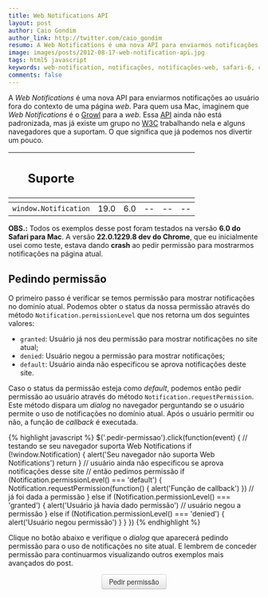 ```yaml
---
title: Web Notifications API
layout: post
author: Caio Gondim
author_link: http://twitter.com/caio_gondim
resumo: A Web Notifications é uma nova API para enviarmos notificações ao usuário fora do contexto de uma página web. Para quem usa Mac, imaginem que Web Notifications é o Growl para a web. Uma API simples que nos dá acesso a features antes só disponíveis para aplicações nativas.
image: images/posts/2012-08-17-web-notification-api.jpg
tags: html5 javascript
keywords: web-notification, notificações, notificações-web, safari-6, chrome, notification-center, api
comments: false
---
```

<style>
    input[type=button] {
        -webkit-appearance: none;
        -webkit-border-horizontal-spacing: 0px;

        -webkit-border-image: none;
        -moz-border-image: none;
        border-image: none;
        -webkit-border-vertical-spacing: 0px;

        -webkit-box-align: center;
        -moz-box-align: center;
        -ms-box-align: center;
        box-align: center;

        -webkit-box-shadow: rgba(255, 255, 255, 0.2) 0px 1px 0px 0px inset, rgba(0, 0, 0, 0.0470588) 0px 1px 2px 0px;
        box-shadow: rgba(255, 255, 255, 0.2) 0px 1px 0px 0px inset, rgba(0, 0, 0, 0.0470588) 0px 1px 2px 0px;

        -webkit-transition-delay: 0s;
        -moz-transition-delay: 0s;
        -o-transition-delay: 0s;
        -ms-transition-delay: 0s;
        transition-delay: 0s;

        -webkit-transition-duration: 0s;
        -moz-transition-duration: 0s;
        -o-transition-duration: 0s;
        -ms-transition-duration: 0s;
        transition-duration: 0s;

        -webkit-transition-property: all;
        -moz-transition-property: all;
        -o-transition-property: all;
        -ms-transition-property: all;
        transition-property: all;

        -webkit-transition-timing-function: cubic-bezier(0.25, 0.1, 0.25, 1);
        -moz-transition-timing-function: cubic-bezier(0.25, 0.1, 0.25, 1);
        -o-transition-timing-function: cubic-bezier(0.25, 0.1, 0.25, 1);
        -ms-transition-timing-function: cubic-bezier(0.25, 0.1, 0.25, 1);
        transition-timing-function: cubic-bezier(0.25, 0.1, 0.25, 1);
        background-color: whiteSmoke;

        background-image: -webkit-linear-gradient(top, white, #E6E6E6);
        background-image: -moz-linear-gradient(top, white, #E6E6E6);
        background-image: -o-linear-gradient(top, white, #E6E6E6);
        background-image: -ms-linear-gradient(top, white, #E6E6E6);
        background-image: linear-gradient(top, white, #E6E6E6);
        background-position: 0% 0%;
        background-repeat: repeat-x;
        border-bottom-color: rgba(0, 0, 0, 0.247059);
        border-bottom-left-radius: 4px;
        border-bottom-right-radius: 4px;
        border-bottom-style: solid;
        border-bottom-width: 1px;
        border-collapse: separate;
        border-left-color: rgba(0, 0, 0, 0.14902);
        border-left-style: solid;
        border-left-width: 1px;
        border-right-color: rgba(0, 0, 0, 0.14902);
        border-right-style: solid;
        border-right-width: 1px;
        border-top-color: rgba(0, 0, 0, 0.14902);
        border-top-left-radius: 4px;
        border-top-right-radius: 4px;
        border-top-style: solid;
        border-top-width: 1px;

        -webkit-box-sizing: border-box;
        -moz-box-sizing: border-box;
        -ms-box-sizing: border-box;
        box-sizing: border-box;
        color: #333;
        cursor: pointer;
        display: block;
        font-family: 'Helvetica Neue', Helvetica, Arial, sans-serif;
        font-size: 14px;
        font-weight: normal;
        height: 30px;
        letter-spacing: normal;
        line-height: 20px;
        margin: auto;
        max-width: none;
        padding-bottom: 4px;
        padding-left: 14px;
        padding-right: 14px;
        padding-top: 4px;
        text-align: center;
        text-decoration: none;
        text-indent: 0px;
        text-shadow: rgba(255, 255, 255, 0.74902) 0px 1px 1px;
        text-transform: none;
        vertical-align: middle;
        word-spacing: 0px;
    }

    input[type=button]:active {
        position: relative;
        top: 1px;
    }
</style>

A _Web Notifications_ é uma nova API para enviarmos notificações ao usuário
fora do contexto de uma página _web_. Para quem usa Mac, imaginem que _Web
Notifications_ é o [Growl](http://growl.info/) para a _web_. Essa
[API](http://pt.wikipedia.org/wiki/API) ainda não está padronizada, mas já
existe um grupo no [W3C](http://www.w3.org/TR/notifications/) trabalhando
nela e alguns navegadores que a suportam. O que significa que já
podemos nos divertir um pouco.

<table class="support">
    <thead>
        <tr>
            <th class="subject"><h2>Suporte</h2></th>
            <th class="browser chrome"><div class="i"></div></th>
            <th class="browser safari"><div class="i"></div></th>
            <th class="browser firefox"><div class="i"></div></th>
            <th class="browser ie"><div class="i"></div></th>
            <th class="browser opera"><div class="i"></div></th>
        </tr>
        <tr>
            <th></th>
            <th colspan="5" class="base"></th>
        </tr>
    </thead>
    <tbody>
        <tr>
            <td class="property"><code>window.Notification</code></td>
            <td>19.0</td>
            <td>6.0</td>
            <td>--</td>
            <td>--</td>
            <td>--</td>
        </tr>
    </tbody>
</table>

<p class="obs"><strong>OBS.:</strong> Todos os exemplos desse post foram
testados na versão <strong>6.0 do Safari para Mac</strong>. A versão
<strong>22.0.1229.8 dev do Chrome</strong>, que eu inicialmente usei como
teste, estava dando <strong>crash</strong> ao pedir permissão para mostrarmos
notificações na página atual.</p>

## Pedindo permissão

O primeiro passo é verificar se temos permissão para mostrar notificações no
dominío atual. Podemos obter o status da nossa permissão através do método
`Notification.permissionLevel` que nos retorna um dos seguintes valores:

- `granted`: Usuário já nos deu permissão para mostrar notificações no site atual;
- `denied`: Usuário negou a permissão para mostrar notificações;
- `default`: Usuário ainda não especificou se aprova notificações deste site.

Caso o status da permissão esteja como _default_, podemos então pedir
permissão ao usuário através do método `Notification.requestPermission`. Este
método dispara um _dialog_ no navegador perguntando se o usuário permite o uso
de notificações no domínio atual. Após o usuário permitir ou não, a função de
_callback_ é executada.

{% highlight javascript %}
$('.pedir-permissao').click(function(event) {
    // testando se seu navegador suporta Web Notifications
    if (!window.Notification) {
        alert('Seu navegador não suporta Web Notifications')
        return
    }
    // usuário ainda não especificou se aprova notificações desse site
    // então pedimos permissão
    if (Notification.permissionLevel() === 'default') {
        Notification.requestPermission(function() {
            alert('Função de callback')
        })
    // já foi dada a permissão
    } else if (Notification.permissionLevel() === 'granted') {
        alert('Usuário já havia dado permissão')
    // usuário negou a permissão
    } else if (Notification.permissionLevel() === 'denied') {
        alert('Usuário negou permissão')
    }
}
})
{% endhighlight %}

Clique no botão abaixo e verifique o _dialog_ que aparecerá pedindo permissão
para o uso de notificações no site atual. E lembrem de conceder permissão para
continuarmos visualizando outros exemplos mais avançados do post.

<div class="img example bordered">
    <input type="button" value="Pedir permissão" class="pedir-permissao" />
    <script>
        $('.pedir-permissao').click(function(event) {
            if (!window.Notification) {
                alert('Seu navegador não suporta Web Notifications')
                return
            }

            if (Notification.permissionLevel() === 'default') {
                Notification.requestPermission(function() {
                    alert('Função de callback')
                })
            } else if (Notification.permissionLevel() === 'granted') {
                alert('Usuário já havia dado permissão')
            } else if (Notification.permissionLevel() === 'denied') {
                alert('Usuário negou permissão')
            }
        })
    </script>
</div>

A imagem abaixo mostra o _dialog_ de permissão do Safari 6.0 no Mac.

<p><img src="/images/posts/2012-08-22-pedindo-permissao.jpg" alt="" height="200" width="700" style="height: 200px !important;" /></p>

Caso queiram mudar a permissão de um site posteriormente, no Safari
basta ir no menu Preferências → Notificações.

<p><img src="/images/posts/2012-08-22-safari-notificacoes.jpg" alt="" height="200" width="700" style="height: 200px !important;" /></p>

## Enviando uma notificação

Agora que o usuário nos cedeu permissão, já podemos criar nossa primeira
notificação. No código abaixo temos um exemplo básico de uma
_Web Notification_.

{% highlight javascript %}
var notificationBasica = new Notification('Título da Notificação')
notificationBasica.show()
{% endhighlight %}

Criamos um novo objeto do tipo `Notification` passando o título da notificação
como argumento. Depois de criado, basta executar o método `show` para que a
notificação seja enviada. O botão abaixo executa este exemplo.

<div class="img bordered example">
    <input type="button" value="Disparar notificação" class="notificacao-basica" />
    <script>
        $('.notificacao-basica').click(function() {
            if (!window.Notification) {
                alert('Seu navegador não suporta Web Notifications')
                return
            }
            if (Notification.permissionLevel() !== 'granted') {
                alert('Usuário não permitiu mostrar Web Notifications')
                return
            }

            var notificacaoBasica = new Notification('Título da Notificação')
            notificacaoBasica.show()
        })
    </script>
</div>

O navegador deverá mostrar uma notificação parecida com a imagem abaixo

<p><img src="/images/posts/2012-08-22-notificacao-exemplo.jpg" alt="" height="200" width="700" style="height: 200px !important;" /></p>

Caso estejam utilizando o OS X Mountain Lion, todas as notificações enviadas
irão também para o _Notification Center_.

<p><img src="/images/posts/2012-08-22-notification-center.jpg" alt="" height="200" width="700" style="height: 200px !important;" /></p>

## Parâmetros

O único paramêtro obrigatório de uma notificação é o título. Porém existem
outros parâmetros opcionais que podem ser passados como um objeto. Objeto?
Melhor um exemplo:

{% highlight javascript %}
var notification = new Notification('Título da Notificação', {
    body: 'Body da Notifição',
    tag: 'novo e-mail',
    onshow: function(event) {
        console.log('evento onshow')
    },
    onclick: function(event) {
        alert('evento onclick')
    },
    onclose: function(event) {
        console.log('evento onclose')
    },
    onerror: function(event) {
        console.log('evento onerror')
    }
}
})
notification.show()
{% endhighlight %}

Esses são todos os parâmetros aceitos pelas notifications no Safari e Chrome no Mac:
- `body`: Mensagem mais detalhada sobre a notificação;
- `tag`: Identificador da notificação. Impede que o usuário receba várias notificações caso tenha várias abas com seu site aberto;
- `onshow`: Evento disparado quando a notificação é exibida;
- `onclick`: Evento disparado no _click_ da notificação. Com ele podemos, por exemplo, mostrar o novo e-mail ao usuário no _click_ da notificação;
- `onclose`: Evento disparado quando a notificação é ignorada ou fechada no _Notification Center_;
- `onerror`: Evento disparado caso a notificação não possa ser mostrada ao usuário. Disparado quando o nível de permissão está setado como _default_ ou _denied_.

O botão abaixo dispara essa notificação com todos os parâmetros.
Observe que, diferente das outras, se dispararmos várias dessas notificações apenas a última ficará visível no _Notification Center_.
Isto devido ao atributo _tag_.

<div class="img bordered example">
    <input type="button" value="Disparar notificação completa" class="notificacao-completa" />
    <script>
        $('.notificacao-completa').click(function() {
            if (!window.Notification) {
                alert('Seu navegador não suporta Web Notifications')
                return
            }
            if (Notification.permissionLevel() !== 'granted') {
                alert('Usuário não permitiu mostrar Web Notifications')
                return
            }
            var notificacaoCompleta = new Notification('Notificação completa', {
                body: 'Body da Notifição',
                tag: 'novo e-mail',
                onshow: function(event) {
                    console.log('evento onshow')
                },
                onclick: function(event) {
                    alert('evento onclick')
                },
                onclose: function(event) {
                    console.log('evento onclose')
                },
                onerror: function(event) {
                    console.log('evento onerror')
                }
            })
            notificacaoCompleta.show()

        })
    </script>
</div>

A [especificação do W3C](http://www.w3.org/TR/notifications/) define mais
alguns parâmetros além dos citados acima, mas eles não são suportados pelo
Safari ou Chrome no Mac e talvez nunca serão. Para não deixar muito longo
decidi por não comentar sobre eles. Mas caso queiram se aprofundar na
especificação existe um link nas referências.

<aside class="fonte">
    <h3>Referência</h3>
    <ul>
        <li>→<a href="http://caniuse.com/#search=notification" alt="Where can I use..." title="Where can i use...">Where can i use Web Notifications</a> <span class="comment">// Where can I use...</span></li>
        <li>→<a href="http://www.w3.org/TR/notifications/" alt="W3C" title="W3C">Web Notifications</a> <span class="comment">// W3C</span></li>
        <li>→<a href="https://developer.apple.com/library/safari/#documentation/AppleApplications/Conceptual/SafariJSProgTopics/Articles/SendingNotifications.html#//apple_ref/doc/uid/TP40001483-CH23-SW1" alt="W3C" title="W3C">Sending Notifications</a> <span class="comment">// Apple Safari Developer Library</span></li>
    </ul>
</aside>